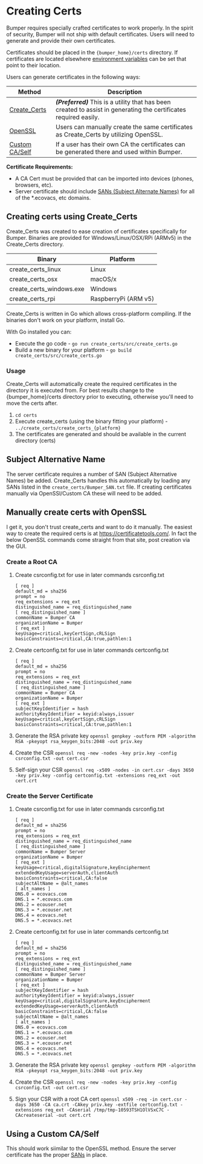 # Creating Certs

Bumper requires specially crafted certificates to work properly.  In the spirit of security, Bumper will not ship with default certificates.  Users will need to generate and provide their own certificates.  

Certificates should be placed in the `{bumper_home}/certs` directory.  If certificates are located elsewhere [environment variables](Env_Var.md) can be set that point to their location.

Users can generate certificates in the following ways:

| Method                                            | Description                                                                                                         |
| ------------------------------------------------- | ------------------------------------------------------------------------------------------------------------------- |
| [Create_Certs](#creating-certs-using-createcerts) | ***(Preferred)*** This is a utility that has been created to assist in generating the certificates required easily. |
| [OpenSSL](#manually-create-certs-with-openssl)    | Users can manually create the same certificates as Create_Certs by utilizing OpenSSL.                               |
| [Custom CA/Self](#using-a-custom-caself)          | If a user has their own CA the certificates can be generated there and used within Bumper.                          |

**Certificate Requirements:**

* A CA Cert must be provided that can be imported into devices (phones, browsers, etc).
* Server certificate should include [SANs (Subject Alternate Names)](#subject-alternative-name) for all of the *.ecovacs, etc domains.

## Creating certs using Create_Certs

Create_Certs was created to ease creation of certificates specifically for Bumper.  Binaries are provided for Windows/Linux/OSX/RPi (ARMv5) in the Create_Certs directory.

| Binary                   | Platform             |
| ------------------------ | -------------------- |
| create_certs_linux       | Linux                |
| create_certs_osx         | macOS/x              |
| create_certs_windows.exe | Windows              |
| create_certs_rpi         | RaspberryPi (ARM v5) |

Create_Certs is written in Go which allows cross-platform compiling. If the binaries don't work on your platform, install Go. 

With Go installed you can:
* Execute the go code - `go run create_certs/src/create_certs.go` 
* Build a new binary for your platform - `go build create_certs/src/create_certs.go`

### Usage

Create_Certs will automatically create the required certificates in the directory it is executed from.  For best results change to the {bumper_home}/certs directory prior to executing, otherwise you'll need to move the certs after.

1. `cd certs`
2. Execute create_certs (using the binary fitting your platform) - `../create_certs/create_certs_{platform}`
3. The certificates are generated and should be available in the current directory (certs)

## Subject Alternative Name

The server certificate requires a number of SAN (Subject Alternative Names) be added.  Create_Certs handles this automatically by loading any SANs listed in the `create_certs/Bumper_SAN.txt` file.  If creating certificates manually via OpenSSl/Custom CA these will need to be added.

## Manually create certs with OpenSSL

I get it, you don't trust create_certs and want to do it manually.  The easiest way to create the required certs is at https://certificatetools.com/.  In fact the below OpenSSL commands come straight from that site, post creation via the GUI.

### Create a Root CA

1. Create csrconfig.txt for use in later commands
    csrconfig.txt
    ````
    [ req ]
    default_md = sha256
    prompt = no
    req_extensions = req_ext
    distinguished_name = req_distinguished_name
    [ req_distinguished_name ]
    commonName = Bumper CA
    organizationName = Bumper
    [ req_ext ]
    keyUsage=critical,keyCertSign,cRLSign
    basicConstraints=critical,CA:true,pathlen:1
    ````

1. Create certconfig.txt for use in later commands
    certconfig.txt
    ````
    [ req ]
    default_md = sha256
    prompt = no
    req_extensions = req_ext
    distinguished_name = req_distinguished_name
    [ req_distinguished_name ]
    commonName = Bumper CA
    organizationName = Bumper
    [ req_ext ]
    subjectKeyIdentifier = hash
    authorityKeyIdentifier = keyid:always,issuer
    keyUsage=critical,keyCertSign,cRLSign
    basicConstraints=critical,CA:true,pathlen:1
    ````

1. Generate the RSA private key 
`openssl genpkey -outform PEM -algorithm RSA -pkeyopt rsa_keygen_bits:2048 -out priv.key`

1. Create the CSR
`openssl req -new -nodes -key priv.key -config csrconfig.txt -out cert.csr`

1. Self-sign your CSR
`openssl req -x509 -nodes -in cert.csr -days 3650 -key priv.key -config certconfig.txt -extensions req_ext -out cert.crt`

### Create the Server Certificate

1. Create csrconfig.txt for use in later commands
    csrconfig.txt
    ````
    [ req ]
    default_md = sha256
    prompt = no
    req_extensions = req_ext
    distinguished_name = req_distinguished_name
    [ req_distinguished_name ]
    commonName = Bumper Server
    organizationName = Bumper
    [ req_ext ]
    keyUsage=critical,digitalSignature,keyEncipherment
    extendedKeyUsage=serverAuth,clientAuth
    basicConstraints=critical,CA:false
    subjectAltName = @alt_names
    [ alt_names ]
    DNS.0 = ecovacs.com
    DNS.1 = *.ecovacs.com
    DNS.2 = ecouser.net
    DNS.3 = *.ecouser.net
    DNS.4 = ecovacs.net
    DNS.5 = *.ecovacs.net
    ````

1. Create certconfig.txt for use in later commands
    certconfig.txt
    ````
    [ req ]
    default_md = sha256
    prompt = no
    req_extensions = req_ext
    distinguished_name = req_distinguished_name
    [ req_distinguished_name ]
    commonName = Bumper Server
    organizationName = Bumper
    [ req_ext ]
    subjectKeyIdentifier = hash
    authorityKeyIdentifier = keyid:always,issuer
    keyUsage=critical,digitalSignature,keyEncipherment
    extendedKeyUsage=serverAuth,clientAuth
    basicConstraints=critical,CA:false
    subjectAltName = @alt_names
    [ alt_names ]
    DNS.0 = ecovacs.com
    DNS.1 = *.ecovacs.com
    DNS.2 = ecouser.net
    DNS.3 = *.ecouser.net
    DNS.4 = ecovacs.net
    DNS.5 = *.ecovacs.net
    ````

1. Generate the RSA private key
`openssl genpkey -outform PEM -algorithm RSA -pkeyopt rsa_keygen_bits:2048 -out priv.key`

1. Create the CSR
`openssl req -new -nodes -key priv.key -config csrconfig.txt -out cert.csr`

1. Sign your CSR with a root CA cert
`openssl x509 -req -in cert.csr -days 3650 -CA ca.crt -CAkey priv.key -extfile certconfig.txt -extensions req_ext -CAserial /tmp/tmp-10593TSH1OlVSxC7C -CAcreateserial -out cert.crt`

## Using a Custom CA/Self

This should work siimilar to the OpenSSL method.  Ensure the server certificate has the proper [SANs](#subject-alternative-name) in place.